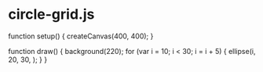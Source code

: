 # circle-grid.js

function setup() {
  createCanvas(400, 400);
}

function draw() {
  background(220);
  for (var i = 10; i < 30; i = i + 5) {
    ellipse(i, 20, 30, );
  }
}
